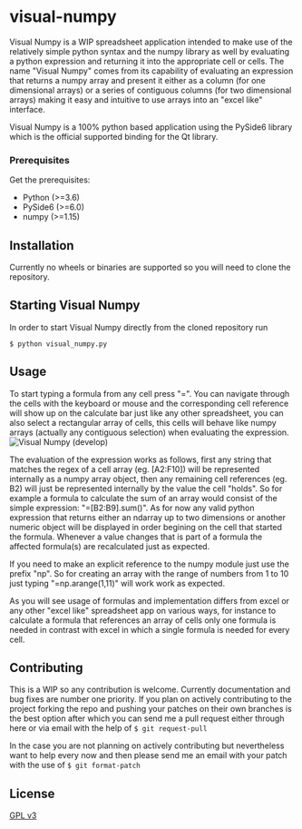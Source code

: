 # visual-numpy
Visual Numpy is a WIP spreadsheet application intended to make use of the relatively simple python syntax and the numpy library as well by evaluating a python expression and returning it into the appropriate cell or cells. The name "Visual Numpy" comes from its capability of evaluating an expression that returns a numpy array and present it either as a column (for one dimensional arrays) or a series of contiguous columns (for two dimensional arrays) making it easy and intuitive to use arrays into an "excel like" interface.

Visual Numpy is a 100% python based application using the PySide6 library which is the official supported binding for the Qt library.

### Prerequisites

Get the prerequisites:
- Python (>=3.6)
- PySide6 (>=6.0)
- numpy (>=1.15)

## Installation
Currently no wheels or binaries are supported so you will need to clone the repository.

## Starting Visual Numpy
In order to start Visual Numpy directly from the cloned repository run

```
$ python visual_numpy.py
```

## Usage

To start typing a formula from any cell press "=". You can navigate through the cells with the keyboard or mouse and the corresponding cell reference will show up on the calculate bar just like any other spreadsheet, you can also select a rectangular array of cells, this cells will behave like numpy arrays (actually any contiguous selection) when evaluating the expression.![Visual Numpy (develop)](https://i.ibb.co/9V5NdSk/vnpy01.png)

The evaluation of the expression works as follows, first any string that matches the regex of a cell array (eg. [A2:F10]) will be represented internally as a numpy array object, then any remaining cell references (eg. B2) will just be represented internally by the value the cell "holds". So for example a formula to calculate the sum of an array would consist of the simple expression: "=[B2:B9].sum()". As for now any valid python expression that returns either an ndarray up to two dimensions or another numeric object will be displayed in order begining on the cell that started the formula. Whenever a value changes that is part of a formula the affected formula(s) are recalculated just as expected.

If you need to make an explicit reference to the numpy module just use the prefix "np". So for creating an array with the range of numbers from 1 to 10 just typing "=np.arange(1,11)" will work work as expected.

As you will see usage of formulas and implementation differs from excel or any other "excel like" spreadsheet app on various ways, for instance to calculate a formula that references an array of cells only one formula is needed in contrast with excel in which a single formula is needed for every cell.

## Contributing
This is a WIP so any contribution is welcome. Currently documentation and bug fixes are number one priority.
If you plan on actively contributing to the project forking the repo and pushing your patches on their own branches is the best option after which you can send me a pull request either through here or via email with the help of ``` $ git request-pull ```

In the case you are not planning on actively contributing but nevertheless want to help every now and then please send me an email with your patch with the use of ```$ git format-patch```
## License
[GPL v3](https://www.gnu.org/licenses/)

